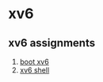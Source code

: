 xv6
==========================================================
## xv6 assignments
1. [boot xv6](https://github.com/qkenr7895/xv6/wiki/1.-boot-xv6)
2. [xv6 shell](https://github.com/qkenr7895/xv6/wiki/2.-xv6-shell)


